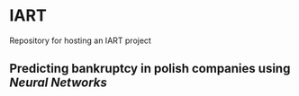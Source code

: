 # IART
Repository for hosting an IART project

## Predicting bankruptcy in polish companies using *Neural Networks*


